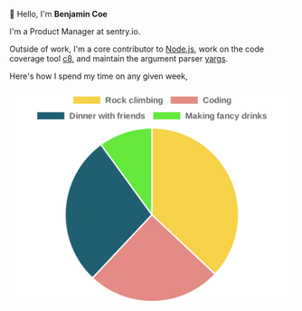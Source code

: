 👋 Hello, I'm **Benjamin Coe**

I'm a Product Manager at sentry.io.

Outside of work, I'm a core contributor to [Node.js](https://github.com/nodejs/node), work on the code coverage tool [c8](https://github.com/bcoe/c8), and
maintain the argument parser [yargs](https://github.com/yargs/yargs).

Here's how I spend my time on any given week,

![Ben's week](./interests.svg)
